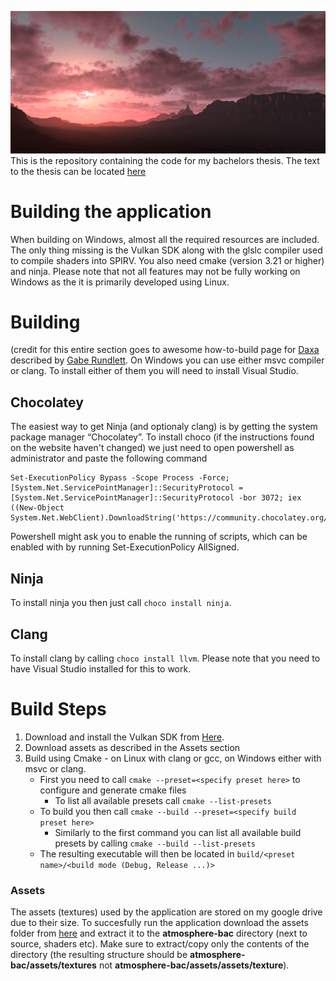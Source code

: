 ![Showcase Image](/showcase_image.png?raw=true "Showcase Image")
This is the repository containing the code for my bachelors thesis. The text to the thesis can be located [here](https://github.com/MatejSakmary/atmosphere-bac-text)

# Building the application

When building on Windows, almost all the required resources are included. The only thing missing is the
Vulkan SDK along with the glslc compiler used to compile shaders into SPIRV. You also need cmake (version 3.21 or higher) and ninja. Please note that not all features may not be fully working on Windows as the it is primarily developed using Linux.

# Building
(credit for this entire section goes to awesome how-to-build page for [Daxa](https://github.com/Ipotrick/Daxa) described by [Gabe Rundlett](https://github.com/GabeRundlett). On Windows you can use either msvc compiler or clang. To install either of them you will need to install Visual Studio.

## Chocolatey
The easiest way to get Ninja (and optionaly clang) is by getting the system package manager “Chocolatey”. To install choco (if the instructions found on the website haven't changed) we just need to open powershell as administrator and paste the following command

```
Set-ExecutionPolicy Bypass -Scope Process -Force; [System.Net.ServicePointManager]::SecurityProtocol = [System.Net.ServicePointManager]::SecurityProtocol -bor 3072; iex ((New-Object System.Net.WebClient).DownloadString('https://community.chocolatey.org/install.ps1'))
```
Powershell might ask you to enable the running of scripts, which can be enabled with by running Set-ExecutionPolicy AllSigned. 
## Ninja
To install ninja you then just call `choco install ninja`.
## Clang
To install clang by calling `choco install llvm`. Please note that you need to have Visual Studio installed for this to work.

# Build Steps

1. Download and install the Vulkan SDK from [Here](https://vulkan.lunarg.com/sdk/home#windows).
2. Download assets as described in the Assets section
3. Build using Cmake - on Linux with clang or gcc, on Windows either with msvc or clang.
    - First you need to call `cmake --preset=<specify preset here>` to configure and generate cmake files
        - To list all available presets call `cmake --list-presets`
    - To build you then call `cmake --build --preset=<specify build preset here>`
        - Similarly to the first command you can list all available build presets by calling `cmake --build --list-presets`
    - The resulting executable will then be located in `build/<preset name>/<build mode (Debug, Release ...)>`

### Assets

The assets (textures) used by the application are stored on my google drive due to their size. To succesfully run the application download the assets folder from [here](https://drive.google.com/file/d/1ClGyf0kVHEH8CMl51A2YLXd42YAYZG7J/view?usp=sharing) and extract it to the **atmosphere-bac** directory (next to source, shaders etc). Make sure to extract/copy only the contents of the directory (the resulting structure should be **atmosphere-bac/assets/textures** not **atmosphere-bac/assets/assets/texture**).
